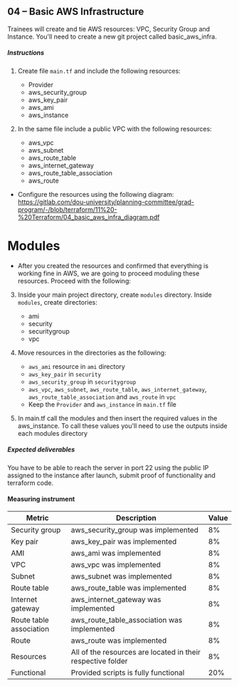 ## 04 – Basic AWS Infrastructure

Trainees will create and tie AWS resources: VPC, Security Group and Instance. You'll need to create a new git project called basic_aws_infra.

##### Instructions

1. Create file `main.tf` and include the following resources:
    - Provider
    - aws_security_group
    - aws_key_pair
    - aws_ami
    - aws_instance


2. In the same file include a public VPC with the following resources:
    - aws_vpc
    - aws_subnet
    - aws_route_table
    - aws_internet_gateway
    - aws_route_table_association
    - aws_route

* Configure the resources using the following diagram: https://gitlab.com/dou-university/planning-committee/grad-program/-/blob/terraform/11%20-%20Terraform/04_basic_aws_infra_diagram.pdf


# Modules
* After you created the resources and confirmed that everything is working fine in AWS, we are going to proceed moduling these resources. Proceed with the following:

3. Inside your main project directory, create `modules` directory. Inside `modules`, create directories:
    - ami
    - security
    - securitygroup
    - vpc


4. Move resources in the directories as the following:
    - `aws_ami` resource in `ami` directory
    - `aws_key_pair` in `security`
    - `aws_security_group` in `securitygroup`
    - `aws_vpc`, `aws_subnet`, `aws_route_table`, `aws_internet_gateway`, `aws_route_table_association` and `aws_route` in `vpc`
    - Keep the `Provider` and `aws_instance` in `main.tf` file


5. In main.tf call the modules and then insert the required values in the aws_instance. To call these values you'll need to use the outputs inside each modules directory


##### Expected deliverables 

You have to be able to reach the server in port 22 using the public IP assigned to the instance after launch, submit proof of functionality and terraform code.

#### Measuring instrument
| Metric  |  Description | Value  |
| ------------ | ------------ | ------------ |
|  Security group | aws_security_group was implemented  | 8%  |
|   Key pair | aws_key_pair was implemented  |  8% |
|  AMI | aws_ami was implemented   |  8% |
|  VPC | aws_vpc was implemented   |  8% |
|  Subnet | aws_subnet was implemented   |  8% |
|  Route table | aws_route_table was implemented   |  8% |
|  Internet gateway | aws_internet_gateway was implemented   |  8% |
|  Route table association | aws_route_table_association was implemented   |  8% |
|  Route | aws_route was implemented   |  8% |
|  Resources | All of the resources are located in their respective folder   |  8% |
|  Functional | Provided scripts is fully functional   |  20% |


